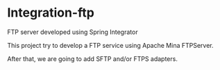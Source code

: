 # Integration-ftp
FTP server developed using Spring Integrator

This project try to develop a FTP service using Apache Mina FTPServer.

After that, we are going to add SFTP and/or FTPS adapters.
